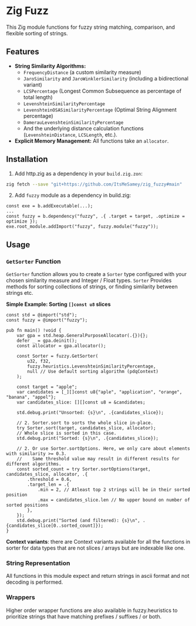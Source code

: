 # Zig Fuzz

This Zig module functions for fuzzy string matching, comparison, and flexible sorting of strings.

## Features

* **String Similarity Algorithms:**
    * `FrequencyDistance` (a custom similarity measure)
    * `JaroSimilarity` and `JaroWinklerSimilarity` (including a bidirectional variant)
    * `LCSPercentage` (Longest Common Subsequence as percentage of total length)
    * `LevenshteinSimilarityPercentage`
    * `LevenshteinOSASimilarityPercentage` (Optimal String Alignment percentage)
    * `DamerauLevenshteinSimilarityPercentage`
    * And the underlying distance calculation functions (`LevenshteinDistance`, `LCSLength`, etc.).
* **Explicit Memory Management:** All functions take an `allocator`.

## Installation
1. Add http.zig as a dependency in your `build.zig.zon`:

```bash
zig fetch --save "git+https://github.com/ItsMeSamey/zig_fuzzy#main"
```

2. Add `fuzzy` module as a dependency in build.zig:

```zig
const exe = b.addExecutable(...);
...
const fuzzy = b.dependency("fuzzy", .{ .target = target, .optimize = optimize });
exe.root_module.addImport("fuzzy", fuzzy.module("fuzzy"));
```

## Usage

### `GetSorter` Function

`GetSorter` function allows you to create a `Sorter` type configured with your chosen similarity measure and Integer / Float types.
`Sorter` Provides methods for sorting collections of strings, or finding similarity between strings etc.

**Simple Example: Sorting `[]const u8` slices**

```zig
const std = @import("std");
const fuzzy = @import("fuzzy");

pub fn main() !void {
    var gpa = std.heap.GeneralPurposeAllocator(.{}){};
    defer _ = gpa.deinit();
    const allocator = gpa.allocator();

    const Sorter = fuzzy.GetSorter(
        u32, f32,
        fuzzy.heuristics.LevenshteinSimilarityPercentage,
        null // Use default sorting algorithm (pdqContext)
    );

    const target = "apple";
    var candidates = [_][]const u8{"aple", "application", "orange", "banana", "appel"};
    var candidates_slice: [][]const u8 = &candidates;

    std.debug.print("Unsorted: {s}\n", .{candidates_slice});

    // 2. Sorter.sort to sorts the whole slice in-place.
    try Sorter.sort(target, candidates_slice, allocator);
    // Whole slice is sorted in this case.
    std.debug.print("Sorted: {s}\n", .{candidates_slice});

    // 2. Or use Sorter.sortOptions. Here, we only care about elements with similarity >= 0.3.
    //    Same threshold value may result in different results for different algorithms.
    const sorted_count = try Sorter.sortOptions(target, candidates_slice, allocator, .{
        .threshold = 0.6,
        .target_len = .{
            .min = 2, // Atleast top 2 strings will be in their sorted position
            .max = candidates_slice.len // No upper bound on number of sorted positions
        },
    });
    std.debug.print("Sorted (and filtered): {s}\n", .{candidates_slice[0..sorted_count]});
}
```
**Context variants**: there are Context variants available for all the functions in sorter for data types that are not slices / arrays but are indexable like one.

### String Representation
All functions in this module expect and return strings in ascii format and not decoding is performed.

### Wrappers
Higher order wrapper functions are also available in fuzzy.heuristics to prioritize strings that have matching prefixes / suffixes / or both.
